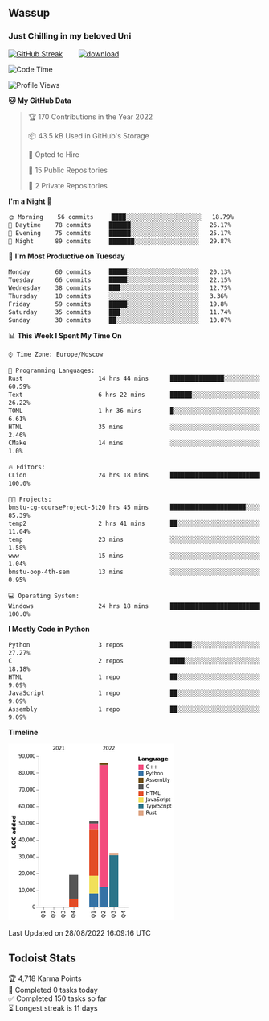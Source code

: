 ## Wassup 
### Just Chilling in my beloved Uni 

<!--
-->

[![GitHub Streak](http://github-readme-streak-stats.herokuapp.com?user=archeoss&theme=shades-of-purple&hide_border=true&date_format=j%20M%5B%20Y%5D)](https://git.io/streak-stats)&nbsp;&nbsp;&nbsp;&nbsp;&nbsp;&nbsp;&nbsp;&nbsp;[![download](https://user-images.githubusercontent.com/68448737/147796309-d8b65b1d-4dde-40d9-b03a-2b42aaa6cd43.jpeg)
](http://bmstu.ru/)

<!--START_SECTION:waka-->
![Code Time](http://img.shields.io/badge/Code%20Time-492%20hrs%2055%20mins-blue)

![Profile Views](http://img.shields.io/badge/Profile%20Views-1-blue)

**🐱 My GitHub Data** 

> 🏆 170 Contributions in the Year 2022
 > 
> 📦 43.5 kB Used in GitHub's Storage 
 > 
> 💼 Opted to Hire
 > 
> 📜 15 Public Repositories 
 > 
> 🔑 2 Private Repositories  
 > 
**I'm a Night 🦉** 

```text
🌞 Morning    56 commits     ████░░░░░░░░░░░░░░░░░░░░░   18.79% 
🌆 Daytime    78 commits     ██████░░░░░░░░░░░░░░░░░░░   26.17% 
🌃 Evening    75 commits     ██████░░░░░░░░░░░░░░░░░░░   25.17% 
🌙 Night      89 commits     ███████░░░░░░░░░░░░░░░░░░   29.87%

```
📅 **I'm Most Productive on Tuesday** 

```text
Monday       60 commits     █████░░░░░░░░░░░░░░░░░░░░   20.13% 
Tuesday      66 commits     █████░░░░░░░░░░░░░░░░░░░░   22.15% 
Wednesday    38 commits     ███░░░░░░░░░░░░░░░░░░░░░░   12.75% 
Thursday     10 commits     ░░░░░░░░░░░░░░░░░░░░░░░░░   3.36% 
Friday       59 commits     █████░░░░░░░░░░░░░░░░░░░░   19.8% 
Saturday     35 commits     ███░░░░░░░░░░░░░░░░░░░░░░   11.74% 
Sunday       30 commits     ██░░░░░░░░░░░░░░░░░░░░░░░   10.07%

```


📊 **This Week I Spent My Time On** 

```text
⌚︎ Time Zone: Europe/Moscow

💬 Programming Languages: 
Rust                     14 hrs 44 mins      ███████████████░░░░░░░░░░   60.59% 
Text                     6 hrs 22 mins       ██████░░░░░░░░░░░░░░░░░░░   26.22% 
TOML                     1 hr 36 mins        █░░░░░░░░░░░░░░░░░░░░░░░░   6.61% 
HTML                     35 mins             ░░░░░░░░░░░░░░░░░░░░░░░░░   2.46% 
CMake                    14 mins             ░░░░░░░░░░░░░░░░░░░░░░░░░   1.0%

🔥 Editors: 
CLion                    24 hrs 18 mins      █████████████████████████   100.0%

🐱‍💻 Projects: 
bmstu-cg-courseProject-5t20 hrs 45 mins      █████████████████████░░░░   85.39% 
temp2                    2 hrs 41 mins       ██░░░░░░░░░░░░░░░░░░░░░░░   11.04% 
temp                     23 mins             ░░░░░░░░░░░░░░░░░░░░░░░░░   1.58% 
www                      15 mins             ░░░░░░░░░░░░░░░░░░░░░░░░░   1.04% 
bmstu-oop-4th-sem        13 mins             ░░░░░░░░░░░░░░░░░░░░░░░░░   0.95%

💻 Operating System: 
Windows                  24 hrs 18 mins      █████████████████████████   100.0%

```

**I Mostly Code in Python** 

```text
Python                   3 repos             ██████░░░░░░░░░░░░░░░░░░░   27.27% 
C                        2 repos             ████░░░░░░░░░░░░░░░░░░░░░   18.18% 
HTML                     1 repo              ██░░░░░░░░░░░░░░░░░░░░░░░   9.09% 
JavaScript               1 repo              ██░░░░░░░░░░░░░░░░░░░░░░░   9.09% 
Assembly                 1 repo              ██░░░░░░░░░░░░░░░░░░░░░░░   9.09%

```


**Timeline**

![Chart not found](https://raw.githubusercontent.com/archeoss/archeoss/master/charts/bar_graph.png) 


 Last Updated on 28/08/2022 16:09:16 UTC
<!--END_SECTION:waka-->

## Todoist Stats

<!-- TODO-IST:START -->
🏆  4,718 Karma Points           
🌸  Completed 0 tasks today           
✅  Completed 150 tasks so far           
⏳  Longest streak is 11 days
<!-- TODO-IST:END -->
